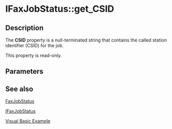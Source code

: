 # IFaxJobStatus::get_CSID

## Description

The **CSID** property is a null-terminated string that contains the called station identifier (CSID) for the job.

This property is read-only.

## Parameters

## See also

[FaxJobStatus](https://learn.microsoft.com/previous-versions/windows/desktop/fax/-mfax-faxjobstatus)

[IFaxJobStatus](https://learn.microsoft.com/previous-versions/windows/desktop/api/faxcomex/nn-faxcomex-ifaxjobstatus)

[Visual Basic Example](https://learn.microsoft.com/previous-versions/windows/desktop/fax/-mfax-registering-for-fax-events)